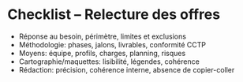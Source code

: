 # Checklist – Relecture des offres
- Réponse au besoin, périmètre, limites et exclusions
- Méthodologie: phases, jalons, livrables, conformité CCTP
- Moyens: équipe, profils, charges, planning, risques
- Cartographie/maquettes: lisibilité, légendes, cohérence
- Rédaction: précision, cohérence interne, absence de copier-coller
